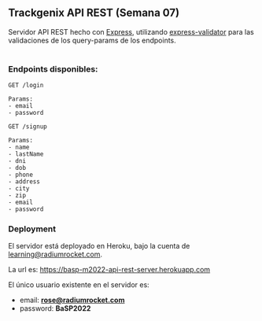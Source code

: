 ## Trackgenix API REST (Semana 07)

Servidor API REST hecho con [Express](https://expressjs.com/en/starter/installing.html), utilizando [express-validator](https://express-validator.github.io/docs/) para las validaciones de los query-params de los endpoints.
<br/><br/>

### Endpoints disponibles:
```
GET /login

Params:
- email
- password
```

```
GET /signup

Params:
- name
- lastName
- dni
- dob
- phone
- address
- city
- zip
- email
- password
```

### Deployment

El servidor está deployado en Heroku, bajo la cuenta de learning@radiumrocket.com.

La url es: https://basp-m2022-api-rest-server.herokuapp.com

El único usuario existente en el servidor es:


- email: **rose@radiumrocket.com**
- password: **BaSP2022**